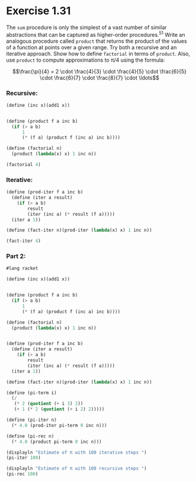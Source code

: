 # Exercise 1.31
The `sum` procedure is only the simplest of a vast number of similar abstractions that can be captured as higher-order procedures.<sup>51</sup> Write an analogous procedure called `product` that returns the product of the values of a function at points over a given range. Try both a recursive and an iterative approach. Show how to define `factorial` in terms of `product`. Also, use `product` to compute approximations to π/4 using the formula:

$$\frac{\pi}{4} = 2 \cdot \frac{4}{3} \cdot \frac{4}{5} \cdot \frac{6}{5} \cdot \frac{6}{7} \cdot \frac{8}{7} \cdot \ldots$$

### Recursive:
```scheme
(define (inc x)(add1 x))


(define (product f a inc b)
  (if (> a b)
      1
      (* (f a) (product f (inc a) inc b))))

(define (factorial n)
  (product (lambda(x) x) 1 inc n))

(factorial 4)

```

### Iterative:
```scheme
(define (prod-iter f a inc b)
  (define (iter a result)
    (if (> a b)
        result
        (iter (inc a) (* result (f a)))))
  (iter a 1))

(define (fact-iter n)(prod-iter (lambda(x) x) 1 inc n))

(fact-iter 4)

```

### Part 2:
```scheme
#lang racket

(define (inc x)(add1 x))


(define (product f a inc b)
  (if (> a b)
      1
      (* (f a) (product f (inc a) inc b))))

(define (factorial n)
  (product (lambda(x) x) 1 inc n))


(define (prod-iter f a inc b)
  (define (iter a result)
    (if (> a b)
        result
        (iter (inc a) (* result (f a)))))
  (iter a 1))

(define (fact-iter n)(prod-iter (lambda(x) x) 1 inc n))

(define (pi-term i)
  (/
   (* 2 (quotient (+ i 3) 2))
   (+ 1 (* 2 (quotient (+ i 2) 2)))))

(define (pi-iter n)
  (* 4.0 (prod-iter pi-term 0 inc n)))

(define (pi-rec n)
  (* 4.0 (product pi-term 0 inc n)))

(displayln "Estimate of π with 100 iterative steps ")
(pi-iter 100)

(displayln "Estimate of π with 100 recursive steps ")
(pi-rec 100)


```
